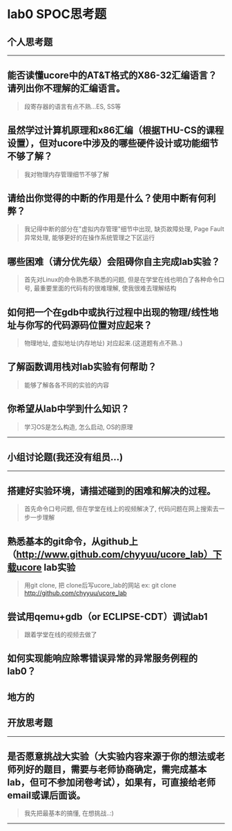 # lab0 SPOC思考题

## 个人思考题

---

能否读懂ucore中的AT&T格式的X86-32汇编语言？请列出你不理解的汇编语言。
-

>   段寄存器的语言有点不熟...ES, SS等

虽然学过计算机原理和x86汇编（根据THU-CS的课程设置），但对ucore中涉及的哪些硬件设计或功能细节不够了解？
-  

>   我对物理内存管理细节不够了解

请给出你觉得的中断的作用是什么？使用中断有何利弊？
- 

>   我记得中断的部分在"虚拟内存管理"细节中出现, 缺页故障处理, Page Fault异常处理, 能够更好的在操作系统管理之下区运行

哪些困难（请分优先级）会阻碍你自主完成lab实验？
- 

>   首先对Linux的命令熟悉不熟悉的问题, 但是在学堂在线也明白了各种命令口号,
最重要里面的代码有的很难理解, 使我很难去理解结构

如何把一个在gdb中或执行过程中出现的物理/线性地址与你写的代码源码位置对应起来？
- 

> 物理地址, 虚拟地址(内存地址) 对应起来.(这道题有点不熟..)

了解函数调用栈对lab实验有何帮助？
- 

>   能够了解各各不同的实验的内容

你希望从lab中学到什么知识？
- 

>   学习OS是怎么构造, 怎么启动, OS的原理

---
## 小组讨论题(我还没有组员...)


---

搭建好实验环境，请描述碰到的困难和解决的过程。
-   

> 首先命令口号问题, 但在学堂在线上的视频解决了, 代码问题在网上搜索去一步一步理解

熟悉基本的git命令，从github上（http://www.github.com/chyyuu/ucore_lab）下载ucore lab实验
-   

>  用git clone, 把 clone后写ucore_lab的网站
ex: git clone http://github.com/chyyuu/ucore_lab

尝试用qemu+gdb（or ECLIPSE-CDT）调试lab1
-  

> 跟着学堂在线的视频去做了

如何实现能响应除零错误异常的异常服务例程的lab0？
- 

>  
地方的
---

## 开放思考题

---

是否愿意挑战大实验（大实验内容来源于你的想法或老师列好的题目，需要与老师协商确定，需完成基本lab，但可不参加闭卷考试），如果有，可直接给老师email或课后面谈。
-  

>  我先把最基本的搞懂, 在想挑战..:)

---
